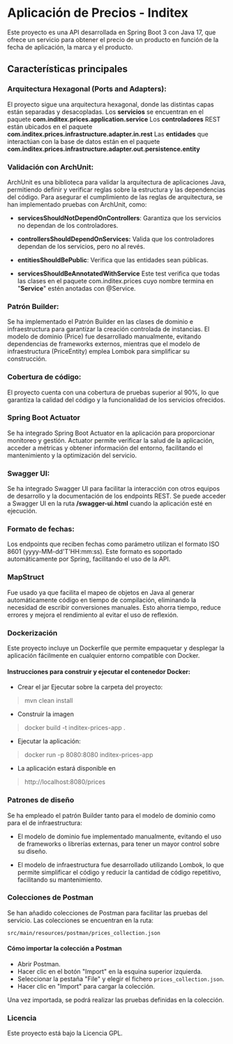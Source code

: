 # Aplicación de Precios - Inditex
Este proyecto es una API desarrollada en Spring Boot 3 con Java 17, que ofrece un servicio para obtener el precio de un producto en función de la fecha de aplicación, la marca y el producto.

## Características principales
### Arquitectura Hexagonal (Ports and Adapters):

El proyecto sigue una arquitectura hexagonal, donde las distintas capas están separadas y desacopladas.
Los **servicios** se encuentran en el paquete **com.inditex.prices.application.service**
Los **controladores** REST están ubicados en el paquete **com.inditex.prices.infrastructure.adapter.in.rest**
Las **entidades** que interactúan con la base de datos están en el paquete **com.inditex.prices.infrastructure.adapter.out.persistence.entity**

### Validación con ArchUnit:
ArchUnit es una biblioteca para validar la arquitectura de aplicaciones Java, permitiendo definir y verificar reglas sobre la estructura y las dependencias del código.
Para asegurar el cumplimiento de las reglas de arquitectura, se han implementado pruebas con ArchUnit, como:
- **servicesShouldNotDependOnControllers**: Garantiza que los servicios no dependan de los controladores.
- **controllersShouldDependOnServices:** Valida que los controladores dependan de los servicios, pero no al revés.
- **entitiesShouldBePublic**: Verifica que las entidades sean públicas.

- **servicesShouldBeAnnotatedWithService**
Este test verifica que todas las clases en el paquete com.inditex.prices cuyo nombre termina en "**Service**" estén anotadas con @Service.

### Patrón Builder:

Se ha implementado el Patrón Builder en las clases de dominio e infraestructura para garantizar la creación controlada de instancias.
El modelo de dominio (Price) fue desarrollado manualmente, evitando dependencias de frameworks externos, mientras que el modelo de infraestructura (PriceEntity) emplea Lombok para simplificar su construcción.

### Cobertura de código:

El proyecto cuenta con una cobertura de pruebas superior al 90%, lo que garantiza la calidad del código y la funcionalidad de los servicios ofrecidos.


### Spring Boot Actuator

Se ha integrado Spring Boot Actuator en la aplicación para proporcionar monitoreo y gestión. Actuator permite verificar la salud de la aplicación, acceder a métricas y obtener información del entorno, facilitando el mantenimiento y la optimización del servicio.


### Swagger UI:

Se ha integrado Swagger UI para facilitar la interacción con otros equipos de desarrollo y la documentación de los endpoints REST.
Se puede acceder a Swagger UI en la ruta **/swagger-ui.html** cuando la aplicación esté en ejecución.
### Formato de fechas:

Los endpoints que reciben fechas como parámetro utilizan el formato ISO 8601 (yyyy-MM-dd'T'HH:mm:ss). Este formato es soportado automáticamente por Spring, facilitando el uso de la API.

### MapStruct 
Fue usado ya que facilita el mapeo de objetos en Java al generar automáticamente código en tiempo de compilación, eliminando la necesidad de escribir conversiones manuales. Esto ahorra tiempo, reduce errores y mejora el rendimiento al evitar el uso de reflexión.

### Dockerización
Este proyecto incluye un Dockerfile que permite empaquetar y desplegar la aplicación fácilmente en cualquier entorno compatible con Docker.


#### Instrucciones para construir y ejecutar el contenedor Docker:

 - Crear el jar
 Ejecutar sobre la carpeta del proyecto:

> mvn clean install

 - Construir la imagen

> docker build -t inditex-prices-app .
 - Ejecutar la aplicación:
> docker run -p 8080:8080 inditex-prices-app
 - La aplicación estará disponible en 
> http://localhost:8080/prices
### Patrones de diseño
Se ha empleado el patrón Builder tanto para el modelo de dominio como para el de infraestructura:

- El modelo de dominio fue implementado manualmente, evitando el uso de frameworks o librerías externas, para tener un mayor control sobre su diseño.

- El modelo de infraestructura fue desarrollado utilizando Lombok, lo que permite simplificar el código y reducir la cantidad de código repetitivo, facilitando su mantenimiento.

### Colecciones de Postman

Se han añadido colecciones de Postman para facilitar las pruebas del servicio. Las colecciones se encuentran en la ruta:

    src/main/resources/postman/prices_collection.json


#### Cómo importar la colección a Postman

- Abrir Postman.
- Hacer clic en el botón "Import" en la esquina superior izquierda.
- Seleccionar la pestaña "File" y elegir el fichero `prices_collection.json`.
- Hacer clic en "Import" para cargar la colección.

Una vez importada, se podrá realizar las pruebas definidas en la colección.

### Licencia
Este proyecto está bajo la Licencia GPL.

